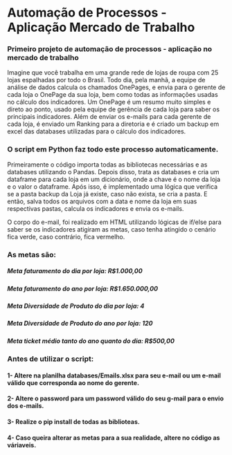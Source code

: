 # Automação de Processos - Aplicação Mercado de Trabalho
### Primeiro projeto de automação de processos - aplicação no mercado de trabalho

Imagine que você trabalha em uma grande rede de lojas de roupa com 25 lojas espalhadas por todo o Brasil.
Todo dia, pela manhã, a equipe de análise de dados calcula os chamados OnePages, e envia para o gerente de cada loja o OnePage da sua loja, bem como todas as informações usadas no cálculo dos indicadores.
Um OnePage é um resumo muito simples e direto ao ponto, usado pela equipe de gerência de cada loja para saber os principais indicadores.
Além de enviar os e-mails para cada gerente de cada loja, é enviado um Ranking para a diretoria e é criado um backup em excel das databases utilizadas para o cálculo dos indicadores.

### O script em Python faz todo este processo automaticamente.

Primeiramente o código importa todas as bibliotecas necessárias e as databases utilizando o Pandas.
Depois disso, trata as databases e cria um dataframe para cada loja em um dicionário, onde a chave é o nome da loja e o valor o dataframe.
Após isso, é implementado uma lógica que verifica se a pasta backup da Loja já existe, caso não exista, se cria a pasta.
E então, salva todos os arquivos com a data e nome da loja em suas respectivas pastas, calcula os indicadores e envia os e-mails.

O corpo do e-mail, foi realizado em HTML utilizando lógicas de if/else para saber se os indicadores atigiram as metas, caso tenha atingido o cenário fica verde, caso contrário, fica vermelho.

### As metas são:

##### Meta faturamento do dia por loja: R$1.000,00
##### Meta faturamento do ano por loja: R$1.650.000,00

##### Meta Diversidade de Produto do dia por loja: 4
##### Meta Diversidade de Produto do ano por loja: 120

##### Meta ticket médio tanto do ano quanto do dia: R$500,00

### Antes de utilizar o script:

#### 1- Altere na planilha databases/Emails.xlsx para seu e-mail ou um e-mail válido que corresponda ao nome do gerente.
#### 2- Altere o password para um password válido do seu g-mail para o envio dos e-mails.
#### 3- Realize o pip install de todas as biblioteas.
#### 4- Caso queira alterar as metas para a sua realidade, altere no código as váriaveis.

